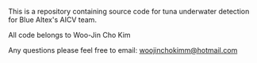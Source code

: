 This is a repository containing source code for tuna underwater detection for Blue Altex's AICV team.

All code belongs to Woo-Jin Cho Kim

Any questions please feel free to email: woojinchokimm@hotmail.com

